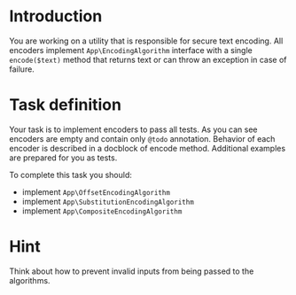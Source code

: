 # Introduction

You are working on a utility that is responsible for secure text encoding. All encoders implement `App\EncodingAlgorithm` interface with a single `encode($text)` method that returns text or can throw an exception in case of failure.

# Task definition

Your task is to implement encoders to pass all tests. As you can see encoders are empty and contain only `@todo` annotation. Behavior of each encoder is described in a docblock of encode method. Additional examples are prepared for you as tests.

To complete this task you should:

* implement `App\OffsetEncodingAlgorithm`
* implement `App\SubstitutionEncodingAlgorithm`
* implement `App\CompositeEncodingAlgorithm`

# Hint

Think about how to prevent invalid inputs from being passed to the algorithms.
